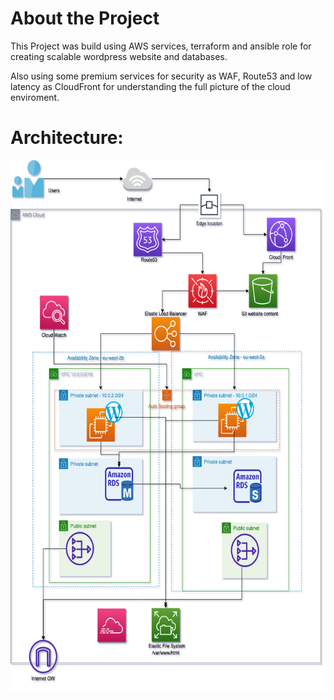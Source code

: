 # About the Project

This Project was build using AWS services, terraform and ansible role for creating scalable wordpress website and databases.

Also using some premium services for security as WAF, Route53 and low latency as CloudFront for understanding the full picture of the cloud enviroment.

# Architecture:  
<img src="./AWS_WP_EFS.drawio.png" width="650" height="850">

